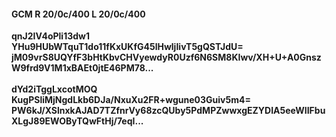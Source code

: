 #### GCM R 20/0c/400 L 20/0c/400
**qnJ2IV4oPli13dw1**<br/>**YHu9HUbWTquT1do11fKxUKfG45lHwljIivT5gQSTJdU=**<br/>**jM09vrS8UQYfF3bHtKbvCHVyewdyR0Uzf6N6SM8KIwv/XH+U+A0GnszW9frd9V1M1xBAEt0jtE46PM78...**<br/><br/>
**dYd2iTggLxcotMOQ**<br/>**KugPSliMjNgdLkb6DJa/NxuXu2FR+wgune03Guiv5m4=**<br/>**PW6kJ/XSlnxkAJAD7TZfnrVy68zcQUby5PdMPZwwxgEZYDIA5eeWIIFbuXLgJ89EWOByTQwFtHj/7eqI...**